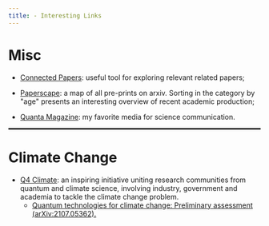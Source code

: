 ```yaml
---
title: - Interesting Links
---
```


<h1>Misc</h1>


<!-- <hr noshade> -->

* <a target="_blank" href="https://www.connectedpapers.com/">Connected Papers</a>:
useful tool for exploring relevant related papers;

* <a target="_blank" href="https://paperscape.org/">Paperscape</a>:
a map of all pre-prints on arxiv. Sorting in the category by "age" presents an interesting overview of recent academic production;

* <a target="_blank" href="https://www.quantamagazine.org/">Quanta Magazine</a>:
my favorite media for science communication.

<hr style="border: 1px solid" noshade>


<h1>Climate Change</h1>

<ul>
  <li> <a target="_blank" href="https://q4climate.github.io/">Q4 Climate</a>:
an inspiring initiative uniting research communities from quantum and climate science, involving industry, government and academia to tackle the climate change problem.
    <ul>
      <li><a target="_blank" href="https://arxiv.org/abs/2107.05362">Quantum technologies for climate change: Preliminary assessment (arXiv:2107.05362). </a></li></li></li>
    </ul>
</ul>

<!--* <a target="_blank" href="https://journals.plos.org/ploscompbiol/article?id=10.1371/journal.pcbi.1008539">Ten simple rules for tackling your first mathematical models: A guide for graduate students by graduate students.</a> <font size=2>Korryn Bodner et al. PLOS COMPUTATIONAL BIOLOGY. 2021.</font> -->

